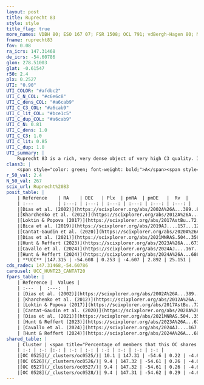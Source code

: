 ```yaml
---
layout: post
title: Ruprecht 83
style: style
title_flag: true
more_names: VDBH 80; ESO 167 07; FSR 1508; OCL 791; vdBergh-Hagen 80; MWSC 1718
fname: ruprecht83
fov: 0.08
ra_icrs: 147.31468
de_icrs: -54.60786
glon: 278.51003
glat: -0.61547
r50: 2.4
plx: 0.2527
UTI: "0.90"
UTI_COLOR: "#afdbc2"
UTI_C_N_COL: "#c6e6c8"
UTI_C_dens_COL: "#a6cab9"
UTI_C_C3_COL: "#a6cab9"
UTI_C_lit_COL: "#bce1c5"
UTI_C_dup_COL: "#a6cab9"
UTI_C_N: 0.81
UTI_C_dens: 1.0
UTI_C_C3: 1.0
UTI_C_lit: 0.85
UTI_C_dup: 1.0
UTI_summary: |
    Ruprecht 83 is a rich, very dense object of very high C3 quality. It is well-studied in the literature. This object shares a small percentage of members with 4 later reported entries.
class3: |
    <span style="color: green; font-weight: bold;">A</span><span style="color: green; font-weight: bold;">A</span>
r_50_val: 2.4
N_50_val: 267
scix_url: Ruprecht%2083
posit_table: |
    | Reference    | RA    | DEC   | Plx  | pmRA  | pmDE   |  Rv  |
    | :---         | :---: | :---: | :---: | :---: | :---: | :---: |
    |[Dias et al. (2002)](https://scixplorer.org/abs/2002A%26A...389..871D) | 147.312 | -54.6 | -- | -5.1 | -1.4 | -- |
    |[Kharchenko et al. (2012)](https://scixplorer.org/abs/2012A%26A...543A.156K) | 147.33 | -54.612 | -- | -8.44 | 3.27 | -- |
    |[Loktin & Popova (2017)](https://scixplorer.org/abs/2017AstBu..72..257L) | 147.315 | -54.6 | -- | -9.655 | 0.943 | -- |
    |[Bica et al. (2019)](https://scixplorer.org/abs/2019AJ....157...12B) | 147.316 | -54.59 | -- | -- | -- | -- |
    |[Cantat-Gaudin et al. (2020)](https://scixplorer.org/abs/2020A%26A...640A...1C) | 147.307 | -54.611 | 0.217 | -4.639 | 2.897 | -- |
    |[Dias et al. (2021)](https://scixplorer.org/abs/2021MNRAS.504..356D) | 147.31 | -54.609 | 0.219 | -4.633 | 2.923 | 24.615 |
    |[Hunt & Reffert (2023)](https://scixplorer.org/abs/2023A%26A...673A.114H) | 147.325 | -54.606 | 0.259 | -4.613 | 2.886 | 24.314 |
    |[Cavallo et al. (2024)](https://scixplorer.org/abs/2024AJ....167...12C) | 147.314 | -54.596 | 0.252 | -- | -- | -- |
    |[Hunt & Reffert (2024)](https://scixplorer.org/abs/2024A%26A...686A..42H) | 147.325 | -54.606 | 0.259 | -4.613 | 2.886 | 24.314 |
    | **UCC** |147.315 | -54.608 | 0.253 | -4.607 | 2.892 | 25.151 | 
cds_radec: 147.31468,-54.60786
carousel: UCC_HUNT23_CANTAT20
fpars_table: |
    | Reference |  Values |
    | :---  |  :---:  |
    | [Dias et al. (2002)](https://scixplorer.org/abs/2002A%26A...389..871D) | `E(B-V)=0.453, Dist=2459.0, Age=8.45` |
    | [Kharchenko et al. (2012)](https://scixplorer.org/abs/2012A%26A...543A.156K) | `e_bv=1.249, distance=6020, log_age=6.4` |
    | [Loktin & Popova (2017)](https://scixplorer.org/abs/2017AstBu..72..257L) | `E(B-V)=0.464, Dmod=12.025, logt=8.462` |
    | [Cantat-Gaudin et al. (2020)](https://scixplorer.org/abs/2020A%26A...640A...1C) | `AVNN=2.38, DMNN=12.84, AgeNN=8.05` |
    | [Dias et al. (2021)](https://scixplorer.org/abs/2021MNRAS.504..356D) | `Av=2.579, Dist=3110, logage=8.185, [Fe/H]=0.151` |
    | [Hunt & Reffert (2023)](https://scixplorer.org/abs/2023A%26A...673A.114H) | `AV50=2.978, diffAV50=2.199, MOD50=12.746, logAge50=8.008` |
    | [Cavallo et al. (2024)](https://scixplorer.org/abs/2024AJ....167...12C) | `AV50=2.84, dMod50=12.7, logAge50=8.4, [Fe/H]50=0.49` |
    | [Hunt & Reffert (2024)](https://scixplorer.org/abs/2024A%26A...686A..42H) | `MassJ=2079.12` |
shared_table: |
    | Cluster | <span title="Percentage of members that this OC shares with the ones listed">%</span>   | RA   | DEC   | Plx   | pmRA  | pmDE  | Rv | UTI |
    | :-: | :-: |:-: | :-: | :-: | :-: | :-: | :-: | :-: |
    |[OC 0525](/_clusters/oc0525/)| 10.1 | 147.31 | -54.6 | 0.22 | -4.6 | 2.87 | -- |0.0 |
    |[OC 0526](/_clusters/oc0526/)| 9.4 | 147.32 | -54.61 | 0.26 | -4.64 | 2.87 | -- |0.0 |
    |[OC 0527](/_clusters/oc0527/)| 9.4 | 147.32 | -54.61 | 0.26 | -4.61 | 2.88 | -- |0.0 |
    |[OC 0528](/_clusters/oc0528/)| 9.4 | 147.31 | -54.62 | 0.29 | -4.6 | 2.92 | 25.6 |0.0 |
---
```

